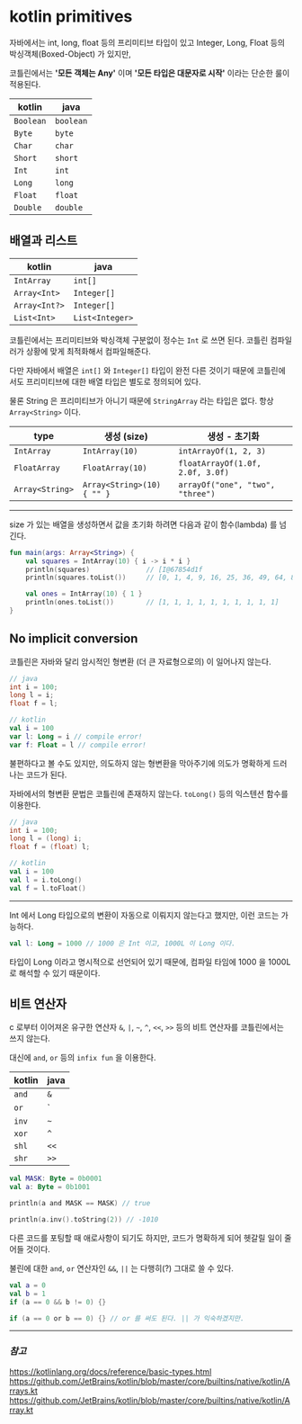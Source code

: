 # kotlin primitives

자바에서는 int, long, float 등의 프리미티브 타입이 있고 Integer, Long, Float 등의 박싱객체(Boxed-Object) 가 있지만,

코틀린에서는 **'모든 객체는 Any'** 이며 **'모든 타입은 대문자로 시작'** 이라는 단순한 룰이 적용된다.

kotlin | java
------ | ----
`Boolean` | `boolean`
`Byte` | `byte`
`Char` | `char`
`Short` | `short`
`Int` | `int`
`Long` | `long`
`Float` | `float`
`Double` | `double`

## 배열과 리스트

kotlin | java
------ | ----
`IntArray` | `int[]`
`Array<Int>` | `Integer[]`
`Array<Int?>` | `Integer[]`
`List<Int>` | `List<Integer>`

코틀린에서는 프리미티브와 박싱객체 구분없이 정수는 `Int` 로 쓰면 된다. 코틀린 컴파일러가 상황에 맞게 최적화해서 컴파일해준다.

다만 자바에서 배열은 `int[]` 와 `Integer[]` 타입이 완전 다른 것이기 때문에 코틀린에서도 프리미티브에 대한 배열 타입은 별도로 정의되어 있다.

물론 String 은 프리미티브가 아니기 때문에 `StringArray` 라는 타입은 없다. 항상 `Array<String>` 이다.


type | 생성 (size) | 생성 - 초기화
---- | ---------- | ----------
`IntArray` | `IntArray(10)` | `intArrayOf(1, 2, 3)`
`FloatArray` | `FloatArray(10)` | `floatArrayOf(1.0f, 2.0f, 3.0f)`
`Array<String>` | `Array<String>(10) { "" }` | `arrayOf("one", "two", "three")`

---
size 가 있는 배열을 생성하면서 값을 초기화 하려면 다음과 같이 함수(lambda) 를 넘긴다. 

```kotlin
fun main(args: Array<String>) {
    val squares = IntArray(10) { i -> i * i }
    println(squares)              // [I@67854d1f
    println(squares.toList())     // [0, 1, 4, 9, 16, 25, 36, 49, 64, 81]

    val ones = IntArray(10) { 1 }
    println(ones.toList())        // [1, 1, 1, 1, 1, 1, 1, 1, 1, 1]
}
```

## No implicit conversion

코틀린은 자바와 달리 암시적인 형변환 (더 큰 자료형으로의) 이 일어나지 않는다.

```java
// java
int i = 100;
long l = i;
float f = l;
```

```kotlin
// kotlin
val i = 100
var l: Long = i // compile error!
var f: Float = l // compile error!
```

불편하다고 볼 수도 있지만, 의도하지 않는 형변환을 막아주기에 의도가 명확하게 드러나는 코드가 된다.

자바에서의 형변환 문법은 코틀린에 존재하지 않는다. `toLong()` 등의 익스텐션 함수를 이용한다.

```java
// java
int i = 100;
long l = (long) i;
float f = (float) l;
```

```kotlin
// kotlin
val i = 100
val l = i.toLong()
val f = l.toFloat()
```

---
Int 에서 Long 타입으로의 변환이 자동으로 이뤄지지 않는다고 했지만, 이런 코드는 가능하다.

```kotlin
val l: Long = 1000 // 1000 은 Int 이고, 1000L 이 Long 이다.
```

타입이 Long 이라고 명시적으로 선언되어 있기 때문에, 컴파일 타임에 1000 을 1000L 로 해석할 수 있기 때문이다.

## 비트 연산자
c 로부터 이어져온 유구한 연산자 `&`, `|`, `~`, `^`, `<<`, `>>` 등의 비트 연산자를 코틀린에서는 쓰지 않는다.

대신에 `and`, `or` 등의 `infix fun` 을 이용한다.

kotlin | java
------ | ----
`and` | `&`
`or` |  `|`
`inv` | `~`
`xor` | `^`
`shl` | `<<`
`shr` | `>>`


```kotlin
val MASK: Byte = 0b0001
val a: Byte = 0b1001

println(a and MASK == MASK) // true

println(a.inv().toString(2)) // -1010

```

다른 코드를 포팅할 때 애로사항이 되기도 하지만, 코드가 명확하게 되어 헷갈릴 일이 줄어들 것이다.

불린에 대한 `and`, `or` 연산자인 `&&`, `||` 는 다행히(?) 그대로 쓸 수 있다.

```kotlin
val a = 0
val b = 1
if (a == 0 && b != 0) {}

if (a == 0 or b == 0) {} // or 를 써도 된다. || 가 익숙하겠지만.
```


---
### _참고_
https://kotlinlang.org/docs/reference/basic-types.html
https://github.com/JetBrains/kotlin/blob/master/core/builtins/native/kotlin/Arrays.kt
https://github.com/JetBrains/kotlin/blob/master/core/builtins/native/kotlin/Array.kt
